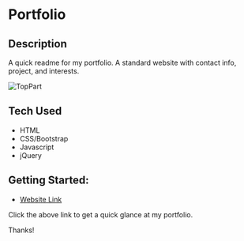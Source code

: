 
# Portfolio

## Description
A quick readme for my portfolio. A standard website with contact info, project, and interests.

![TopPart]()

## Tech Used
- HTML
- CSS/Bootstrap
- Javascript
- jQuery

## Getting Started:
- [Website Link]()

Click the above link to get a quick glance at my portfolio.

Thanks!

